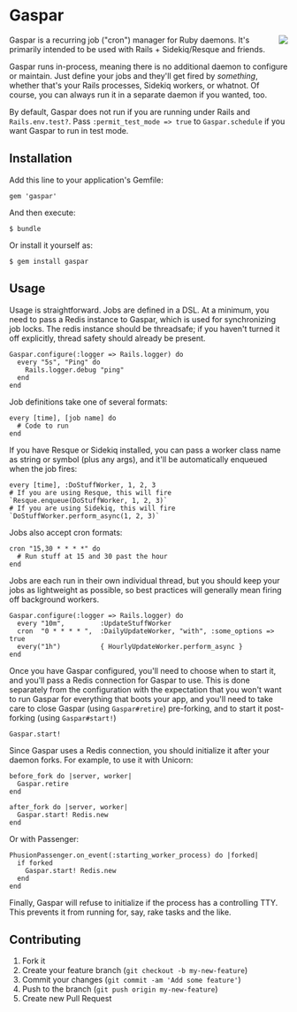 # Gaspar
<img src="http://cdn.wikimg.net/strategywiki/images/0/04/Chrono_Trigger_Sprites_Gaspar.png" align="right" style="margin: 0 0 20px 20px" />

Gaspar is a recurring job ("cron") manager for Ruby daemons. It's primarily intended to be used with Rails + Sidekiq/Resque and friends.

Gaspar runs in-process, meaning there is no additional daemon to configure or maintain. Just define your jobs and they'll get fired by *something*,
whether that's your Rails processes, Sidekiq workers, or whatnot. Of course, you can always run it in a separate daemon if you wanted, too.

By default, Gaspar does not run if you are running under Rails and `Rails.env.test?`. Pass `:permit_test_mode => true` to `Gaspar.schedule` if you want Gaspar to run in test mode.

## Installation

Add this line to your application's Gemfile:

    gem 'gaspar'

And then execute:

    $ bundle

Or install it yourself as:

    $ gem install gaspar

## Usage

Usage is straightforward. Jobs are defined in a DSL. At a minimum, you need to pass a Redis instance to Gaspar, which is used for synchronizing job locks. The redis instance should be threadsafe; if you haven't turned it off explicitly, thread safety should already be present.

    Gaspar.configure(:logger => Rails.logger) do
      every "5s", "Ping" do
        Rails.logger.debug "ping"
      end
    end

Job definitions take one of several formats:

    every [time], [job name] do
      # Code to run
    end

If you have Resque or Sidekiq installed, you can pass a worker class name as string or symbol (plus any args), and it'll be automatically enqueued when the job fires:

    every [time], :DoStuffWorker, 1, 2, 3
    # If you are using Resque, this will fire `Resque.enqueue(DoStuffWorker, 1, 2, 3)`
    # If you are using Sidekiq, this will fire `DoStuffWorker.perform_async(1, 2, 3)`

Jobs also accept cron formats:

    cron "15,30 * * * *" do
      # Run stuff at 15 and 30 past the hour
    end

Jobs are each run in their own individual thread, but you should keep your jobs as lightweight as possible, so best practices will generally mean firing off background workers.

    Gaspar.configure(:logger => Rails.logger) do
      every "10m",         :UpdateStuffWorker
      cron  "0 * * * * ",  :DailyUpdateWorker, "with", :some_options => true
      every("1h")          { HourlyUpdateWorker.perform_async }
    end

Once you have Gaspar configured, you'll need to choose when to start it, and you'll pass a Redis connection for Gaspar to use. This is done separately from the configuration with the expectation that you won't want to run Gaspar for everything that boots your app, and you'll need to take care to close Gaspar (using `Gaspar#retire`) pre-forking, and to start it post-forking (using `Gaspar#start!`)

    Gaspar.start!

Since Gaspar uses a Redis connection, you should initialize it after your daemon forks. For example, to use it with Unicorn:

    before_fork do |server, worker|
      Gaspar.retire
    end

    after_fork do |server, worker|
      Gaspar.start! Redis.new
    end

Or with Passenger:

    PhusionPassenger.on_event(:starting_worker_process) do |forked|
      if forked
        Gaspar.start! Redis.new
      end
    end

Finally, Gaspar will refuse to initialize if the process has a controlling TTY. This prevents it from running for, say, rake tasks and the like.

## Contributing

1. Fork it
2. Create your feature branch (`git checkout -b my-new-feature`)
3. Commit your changes (`git commit -am 'Add some feature'`)
4. Push to the branch (`git push origin my-new-feature`)
5. Create new Pull Request
